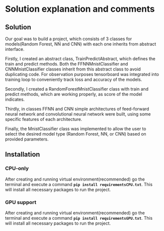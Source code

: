 # Solution explanation and comments

## Solution
Our goal was to build a project, which consists of 3 classes for models(Random Forest, NN and CNN) with each one inherits from abstract interface. 

Firstly, I created an abstract class, TrainPredictAbstract, which defines the train and predict methods. Both the FFNNMnistClassifier and CNNMnistClassifier classes inherit from this abstract class to avoid duplicating code. For observation purposes tensorboard was integrated into training loop to conveniently track loss and accuracy of the models.

Secondly, I created a RandomForestMnistClassifier class with train and predict methods, which are working properly, as score of the model indicates.

Thirdly, in classes FFNN and CNN simple architectures of feed-forward neural network and convolutional neural network were built, using some specific features of each architecture. 

Finally, the MnistClassifier class was implemented to allow the user to select the desired model type (Random Forest, NN, or CNN) based on provided parameters.

## Installation  

### CPU-only
After creating and running virtual environment(recommended) go the terminal and execute a command **`pip install requirementsCPU.txt`**. This will install all necessary packages to run the project.

### GPU support
After creating and running virtual environment(recommended) go the terminal and execute a command **`pip install requirementsGPU.txt`**. This will install all necessary packages to run the project.
